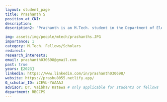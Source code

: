 ```yaml
---
layout: student_page
title: Prashanth S
position_at_CNI: 
description: 
description2: "Prashanth is an M.Tech. student in the Department of Electrical Communication Engineering, Indian Institute of Science Bangalore, since Aug. 2022. He received his B.E. Degree in Electronics and Communication Engineering from Govt Sri Krishnarajendra Silver Jubilee Technological Institute (SKSJTI) Bengaluru in 2020. He spent three and two months, respectively, as a research intern at Qualcomm India Pvt Ltd and Lekha Wireless Solution. His broad areas of interest in research include next-generation wireless communication and modeling security in cyber-physical systems. Currently, he is working under Dr. Vaibhav Katewa on Modelling and Vulnerability analysis in smart grid cyber-physical Systems."

img: assets/img/people/mtech/prashanths.JPG
importance: 1
category: M.Tech. Fellows/Scholars
redirect: 
research_interests: 
email: prashanth030698@gmail.com
past: true
years: [2023]
linkedin: https://www.linkedin.com/in/prashanth030698/
website: https://prashu8055.netlify.app/
G_scholar_ID: iCEVb-YAAAAJ
advisor: Dr. Vaibhav Katewa # only applicable for students or fellows
department: RBCCPS
---
```

